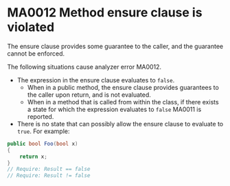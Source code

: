 # MA0012 Method ensure clause is violated

The ensure clause provides some guarantee to the caller, and the guarantee cannot be enforced.

The following situations cause analyzer error MA0012.

+ The expression in the ensure clause evaluates to `false`.
  * When in a public method, the ensure clause provides guarantees to the caller upon return, and is not evaluated.
  * When in a method that is called from within the class, if there exists a state for which the expression evaluates to `false` MA0011 is reported. 
+ There is no state that can possibly allow the ensure clause to evaluate to `true`. For example:

````csharp
public bool Foo(bool x)
{
	return x;
}
// Require: Result == false
// Require: Result != false
````
